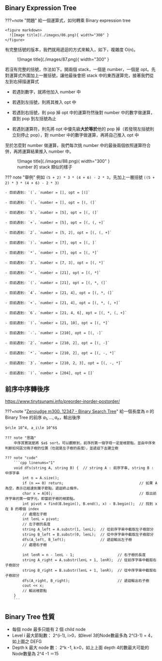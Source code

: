 ## Binary Expression Tree

???+note "問題"
	給一個運算式，如何轉乘 Binary expression tree
	
	<figure markdown>
	  ![Image title](./images/86.png){ width="300" }
	</figure>

有完整括號的版本，我們就用遞迴的方式來輸入，如下，複雜度 O(n)。

<figure markdown>
  ![Image title](./images/87.png){ width="300" }
</figure>

若沒有完整的括號，作法如下。開兩個 stack，一個是 number，一個是 opt。先對運算式外圍加上一層括號，讓他最後會把 stack 中的東西運算完，接著我們從左到右掃描運算式

- 若遇到數字，就將他加入 number 中

- 若遇到左括號，則將其推入 opt 中

- 若遇到右括號，則 pop 掉 opt 中的運算符然後對 number 中的數字做運算，直到 pop 到左括號為止

- 若遇到運算符，則先將 opt 中優先級**大於等於**他的 pop 掉（若發現左括號則立刻停止 pop），對 number 中的數字做運算，再將自己推入 opt 中

至於怎麼對 number 做運算，我們每次挑 number 中的最後兩個依照運算符合併，再將運算結果推入 number 中。

<figure markdown>
  ![Image title](./images/88.png){ width="300" }
  <figcaption>number 的 stack 類似的樣子</figcaption>
</figure>

??? note "舉例"
	例如 `(5 + 2) * 3 * (4 + 6) - 2 * 3`，先加上一層括號 `((5 + 2) * 3 * (4 + 6) - 2 * 3)`

    - 目前遇到: `(`，`number = [], opt = [(]`
    
    - 目前遇到: `(`，`number = [], opt = [(, (]`
    
    - 目前遇到: `5`，`number = [5], opt = [(, (]`
    
    - 目前遇到: `+`，`number = [5], opt = [(, (, +]`
    
    - 目前遇到: `2`，`number = [5, 2], opt = [(, (, +]`
    
    - 目前遇到: `)`，`number = [7], opt = [(, ]`
    
    - 目前遇到: `*`，`number = [7], opt = [(, *]`
    
    - 目前遇到: `3`，`number = [7, 3], opt = [(, *]`
    
    - 目前遇到: `*`，`number = [21], opt = [(, *]`
    
    - 目前遇到: `(`，`number = [21], opt = [(, *, (]`
    
    - 目前遇到: `4`，`number = [21, 4], opt = [(, *, (]`
    
    - 目前遇到: `+`，`number = [21, 4], opt = [(, *, (, +]`
    
    - 目前遇到: `6`，`number = [21, 4, 6], opt = [(, *, (, +]`
    
    - 目前遇到: `)`，`number = [21, 10], opt = [(, *]`
    
    - 目前遇到: `-`，`number = [210], opt = [(, -]`
    
    - 目前遇到: `2`，`number = [210, 2], opt = [(, -]`
    
    - 目前遇到: `*`，`number = [210, 2], opt = [(, -, *]`
    
    - 目前遇到: `3`，`number = [210, 2, 3], opt = [(, -, *]`
    
    - 目前遇到: `)`，`number = [204], opt = []`

## 前序中序轉後序

<https://www.tinytsunami.info/preorder-inorder-postorder/>

???+note "[Zerojudge m300. 12347 - Binary Search Tree](https://zerojudge.tw/ShowProblem?problemid=m300)"
	給一個長度為 $n$ 的 Binary Tree 的前序 $a_1, \ldots ,a_n$，輸出後序
	
	$n\le 10^4, a_i\le 10^6$
	
	??? note "思路"
		中序其實就是將 $a$ sort。可以觀察到，前序的第一個字母一定是根節點，並由中序來判斷如何區分兩子樹的位置（也就是左子樹的長度），並遞迴下去建立樹
		
	??? note "code"
		```cpp linenums="1"
		void dfs(string A, string B) {  // string A : 前序字串, string B : 中序字串
	        int n = A.size();
	        if (n == 0) return;                                   // 如果 A 為空，表示已經達到葉子節點，遞迴終止條件。
	        char x = A[0];                                        // 取出前序字串的第一個字元，即當前子樹的根節點。
	        int pivot = find(B.begin(), B.end(), x) - B.begin();  // 找到 x 在 B 的哪個 index
	        // 處理左子樹
	        int lenL = pivot;
	        // 左子樹的長度
	        string A_left = A.substr(1, lenL);  // 從前序字串中截取左子樹部分
	        string B_left = B.substr(0, lenL);  // 從中序字串中截取左子樹部分
	        dfs(A_left, B_left);                // 遞迴輸出左子樹
	        // 處理右子樹
	
	        int lenR = n - lenL - 1;                    // 右子樹的長度
	        string A_right = A.substr(lenL + 1, lenR);  // 從前序字串中截取右子樹部分
	        string B_right = B.substr(lenL + 1, lenR);  // 從中序字串中截取右子樹部分
	        dfs(A_right, B_right);                      // 遞迴輸出右子樹
	        cout << x;
	        // 輸出根節點
	    }
	    ```

## Binary Tree 性質

- 每個 node 最多只能有 2 個 child node
- Level i 最大節點數： 2^(i-1), i>0，如level 3的Node數最多為 2^(3-1) = 4，如上圖之 DEFG
- Depth k 最大 node 數： 2^k -1, k>0，如上上面 depth 4的數最大可能的Node數量為 2^4 -1 ＝15